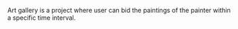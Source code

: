 Art gallery is a project where user can bid the paintings of the painter within a specific time interval.
